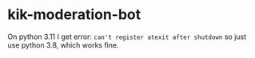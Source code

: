 # kik-moderation-bot
On python 3.11 I get error:
`can't register atexit after shutdown`
so just use python 3.8, which works fine.